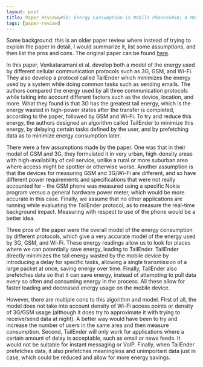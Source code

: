 ```yaml
---
layout: post
title: Paper Review&#58; Energy Consumption in Mobile Phones&#58; A Measurement Study and Implications for Network Applications
tags: [paper-review]
---
```

Some background: this is an older paper review where instead of trying to explain the paper in detail, I would summarize it, list some assumptions, and then list the pros and cons. The original paper can be found [here](https://people.cs.umass.edu/~arun/papers/TailEnder.pdf).

In this paper, Venkataramani et al. develop both a model of the energy used by different cellular communication protocols such as 3G, GSM, and Wi-Fi. They also develop a protocol called TailEnder which minimizes the energy used by a system while doing common tasks such as sending emails. The authors compared the energy used by all three communication protocols while taking into account different factors such as the device, location, and more. What they found is that 3G has the greatest tail energy, which is the energy wasted in high-power states after the transfer is completed, according to the paper, followed by GSM and Wi-Fi. To try and reduce this energy, the authors designed an algorithm called TailEnder to minimize this energy, by delaying certain tasks defined by the user, and by prefetching data as to minimize energy consumption later.

There were a few assumptions made by the paper. One was that in their model of GSM and 3G, they formulated it in very urban, high-density areas with high-availability of cell service, unlike a rural or more suburban area where access might be spottier or otherwise worse. Another assumption is that the devices for measuring GSM and 3G/Wi-Fi are different, and so have different power requirements and specifications that were not really accounted for - the GSM phone was measured using a specific Nokia program versus a general hardware power meter, which would be more accurate in this case. Finally, we assume that no other applications are running while evaluating the TailEnder protocol, as to measure the real-time background impact. Measuring with respect to use of the phone would be a better idea.

Three pros of the paper were the overall model of the energy consumption by different protocols, which give a very accurate model of the energy used by 3G, GSM, and Wi-Fi. These energy readings allow us to look for places where we can potentially save energy, leading to TailEnder. TailEnder directly minimizes the tail energy wasted by the mobile device by introducing a delay for specific tasks, allowing a single transmission of a large packet at once, saving energy over time. Finally, TailEnder also prefetches data so that it can save energy, instead of attempting to pull data every so often and consuming energy in the process. All these allow for faster loading and decreased energy usage on the mobile device.

However, there are multiple cons to this algorithm and model. FIrst of all, the model does not take into account density of Wi-Fi access points or density of 3G/GSM usage (although it does try to approximate it with trying to receive/send data at night). A better way would have been to try and increase the number of users in the same area and then measure consumption. Second, TailEnder will only work for applications where a certain amount of delay is acceptable, such as email or news feeds. It would not be suitable for instant messaging or VoIP. Finally, when TailEnder prefetches data, it also prefetches meaningless and unimportant data just in case, which could be reduced and allow for more energy savings.
